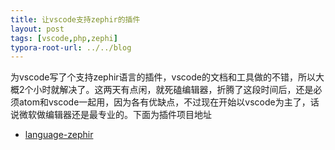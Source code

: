 ```yaml
---
title: 让vscode支持zephir的插件
layout: post
tags: [vscode,php,zephi]
typora-root-url: ../../blog
---
```


为vscode写了个支持zephir语言的插件，vscode的文档和工具做的不错，所以大概2个小时就解决了。这两天有点闲，就死磕编辑器，折腾了这段时间后，还是必须atom和vscode一起用，因为各有优缺点，不过现在开始以vscode为主了，话说微软做编辑器还是最专业的。下面为插件项目地址

* [language-zephir](https://github.com/AImager/language-zephir.git)
